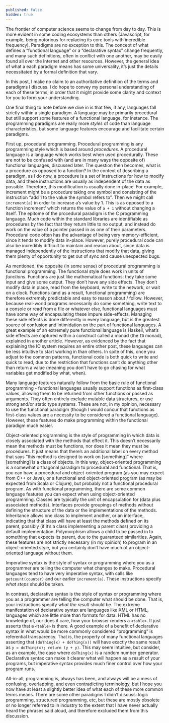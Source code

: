 ```yaml
---
published: false
hidden: true
---
```


The frontier of computer science seems to change from day to day. This is more evident in some coding ecosystems than others (Javascript, for example, being notorious for replacing its core tools with incredible frequency). Paradigms are no exception to this. The concept of what defines a “functional language” or a “declarative syntax” change frequently, and many such definitions, often in conflict with one another, may be easily found all over the Internet and other resources. However, the general idea of what a each paradigm means has some universality, it’s just the details necessitated by a formal definition that vary.

In this post, I make no claim to an authoritative definition of the terms and paradigms I discuss. I do hope to convey my personal understanding of each of these terms, in order that it might provide some clarity and context for you to form your understanding.

One final thing to note before we dive in is that few, if any, languages fall strictly within a single paradigm. A language may be primarily procedural but still support some features of a functional language, for instance. The programming paradigms are really more _styles_ of code than language characteristics, but some language features encourage and facilitate certain paradigms.

First up, procedural programming. Procedural programming is any programming style which is based around _procedures_. A procedural language is a language which works best when used procedurally. These are not to be confused with (and are in many ways the opposite of) functional languages, discussed later. The question then becomes, what is a procedure as opposed to a function? In the context of describing a paradigm, as I do now, a procedure is a set of instructions for how to modify data, and these instructions are usually as independent of the data as possible. Therefore, this modification is usually done in-place. For example, increment might be a procedure taking one symbol and consisting of the instruction “add 1 to the value the symbol refers to”. Then we might call `increment(a)` in order to increase a’s value by 1. This is as opposed to a function increment’ which returns the value of `a + 1` without changing a itself. The epitome of the procedural paradigm is the C programming language. Much code within the standard libraries are identifiable as procedures by the fact that they return little to no output, and instead do work on the value of a pointer passed in as one of their parameters. Procedural code often has the advantage of being very memory-efficient, since it tends to modify data in-place. However, purely procedural code can also be incredibly difficult to maintain and reason about, since data is managed independently of the instructions that modify that data, giving them plenty of opportunity to get out of sync and cause unexpected bugs.

As mentioned, the opposite (in some sense) of procedural programming is functional programming. The functional style does work in units of _functions_. Functions are just like mathematical functions: they take some input and give some output. They don’t have any side effects. They don’t modify data in place, read from the keyboard, write to the network, or wait on a clock. Functions (and as a result, functional programming) are therefore extremely predictable and easy to reason about / follow. However, because real-world programs necessarily do some something, write text to a console or read from a file or whatever else, functional languages must have some way of encapsulating these impure side-effects. Managing these side effects is done differently in every language, but is the greatest source of confusion and intimidation on the part of functional languages. A great example of an extremely pure functional language is Haskell, what’s side effects are captured within a construct called a monad (the `IO` monad), explained in another article. However, as evidenced by the fact that explaining the IO system requires an entire other post, these languages can be less intuitive to start working in than others. In spite of this, once you adjust to the common patterns, functional code is both quick to write and quick to read, due to the restriction that functions can’t do anything other than return a value (meaning you don’t have to go chasing for what variables get modified by what, when).

Many language features naturally follow from the basic rule of functional programming - functional languages usually support functions as first-class values, allowing them to be returned from other functions or passed as arguments. They often entirely exclude mutable data structures, or use strong and/or static type systems. These are not, in my opinion, necessary to use the functional paradigm (though I would concur that functions as first-class values are a necessity to be considered a functional language). However, these features do make programming within the functional paradigm much easier.

Object-oriented programming is the style of programming in which data is closely associated with the methods that effect it. This doesn’t necessarily mean the methods must be functions, nor does it mean they must be procedures. It just means that there’s an additional label on every method that says “this method is designed to work on \[something\]” where \[something\] is a class of objects. In this way, object-oriented programming is a somewhat orthagonal paradigm to procedural and functional. That is, you can have a procedural and object-oriented program (as you may expect from C++ or Java), or a functional and object-oriented program (as may be expected from Scala or Clojure), but probably not a functional procedural program.
As with functional programming, there are some common language features you can expect when using object-oriented programming. Classes are typically the unit of encapsulation for (data plus associated methods). Interfaces provide groupings of methods without defining the structure of the data or the implementations of the methods. Inheritance allows one class to implement another, or an interface, indicating that that class will have at least the methods defined on its parent, possibly (if it’s a class implementing a parent class) providing a default implementation. Polymorphism allows a child to be passed in to something that expects its parent, due to the guaranteed similarities. Again, these features are not strictly necessary (in my opinion) to program in an object-oriented style, but you certainly don’t have much of an object-oriented language without them.

Imperative syntax is the style of syntax or programming where you as a programmer are telling the computer what changes to make. Procedural languages tend to have very imperative syntax, with calls like `getcount(counter)` and our earlier `increment(a)`. These instructions specify *what steps* should be taken.

In contrast, declarative syntax is the style of syntax or programming where you as a programmer are telling the computer what should be done. That is, your instructions specify *what the result* should be. The extreme manifestation of declarative syntax are languages like XML or HTML, languages which are little more than formats for data. HTML has no knowledge of, nor does it care, how your browser renders a `<table>`. It just asserts that a `<table>` is there. A good example of a benefit of declarative syntax in what would be more commonly considered “programming” is referential transparency. That is, the property of many functional languages asserting that `(doThing(x) + doThing(x))` will have exactly the same result as `y = doThing(x); return (y + y)`. This may seem intuitive, but consider, as an example, the case where `doThing(x)` is a random number generator. Declarative syntax can make it clearer what will happen as a result of your programs, but imperative syntax provides much finer control over how your program runs.

All-in-all, programming is, always has been, and always will be a mess of confusing, overlapping, and even contradicting terminology, but I hope you now have at least a slightly better idea of what each of these more common terms means. There are some other paradigms I didn’t discuss: logic programming, structured programming, etc, but these are mostly obsolete or no longer referred to in industry to the extent that I have never actually heard the phrases said aloud, and therefore excluded them from this discussion.
